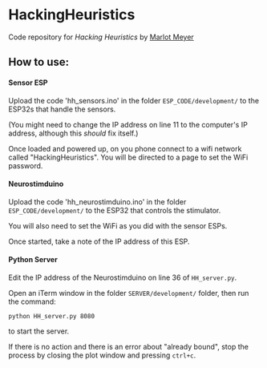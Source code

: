# HackingHeuristics

Code repository for *Hacking Heuristics* by [Marlot Meyer](https://marlotmeyer.com)

## How to use:

#### Sensor ESP
Upload the code 'hh_sensors.ino' in the folder `ESP_CODE/development/` to the ESP32s that handle the sensors.

(You might need to change the IP address on line 11 to the computer's IP address, although this *should* fix itself.)

Once loaded and powered up, on you phone connect to a wifi network called "HackingHeuristics". You will be directed to a page to set the WiFi password.

#### Neurostimduino
Upload the code 'hh_neurostimduino.ino' in the folder `ESP_CODE/development/` to the ESP32 that controls the stimulator.

You will also need to set the WiFi as you did with the sensor ESPs.

Once started, take a note of the IP address of this ESP.

#### Python Server
Edit the IP address of the Neurostimduino on line 36 of `HH_server.py`.

Open an iTerm window in the folder `SERVER/development/` folder, then run the command:
```
python HH_server.py 8080
```
to start the server.

If there is no action and there is an error about "already bound", stop the process by closing the plot window and pressing `ctrl+c`.

